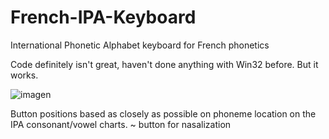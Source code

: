 # French-IPA-Keyboard
International Phonetic Alphabet keyboard for French phonetics

Code definitely isn't great, haven't done anything with Win32 before. But it works.

![imagen](https://user-images.githubusercontent.com/29414980/215402273-912c4f98-97a1-4d6e-b11c-a776179b1bb8.png)

Button positions based as closely as possible on phoneme location on the IPA consonant/vowel charts. ~ button for nasalization
